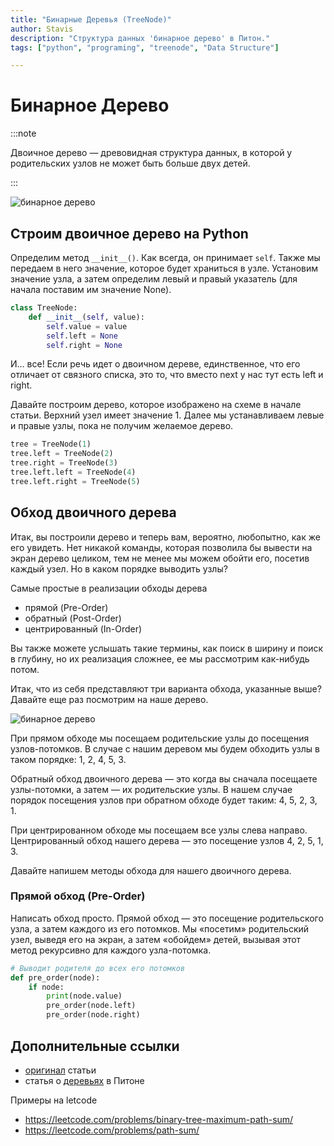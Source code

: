 ```yaml
---
title: "Бинарные Деревья (TreeNode)"
author: Stavis
description: "Структура данных 'бинарное дерево' в Питон."
tags: ["python", "programing", "treenode", "Data Structure"]

---
```


# Бинарное Дерево

:::note

Двоичное дерево — древовидная структура данных, в которой у родительских узлов не может быть больше двух детей.

:::

![бинарное дерево](https://lh3.googleusercontent.com/CXlnzCN4-mguzoUDwWmbg6BrgDPBs20fpa3NUob7gI6rxBVnpYs7CBcCpSEOuUotobn7AWIqY_bkiDjQi4naKNOiGdxdAG9DnnOePvNhXxuX-mp2dJPmo4rAGpZRLsIftLG-C4Db)

## Строим двоичное дерево на Python

Определим метод `__init__()`. Как всегда, он принимает `self`. Также мы передаем в него значение, которое будет храниться в узле.
Установим значение узла, а затем определим левый и правый указатель (для начала поставим им значение None).

```python
class TreeNode:
    def __init__(self, value):
        self.value = value
        self.left = None
        self.right = None
```

И… все! Если речь идет о двоичном дереве, единственное, что его отличает от связного списка, это то, что вместо next у нас тут есть left и right.

Давайте построим дерево, которое изображено на схеме в начале статьи. 
Верхний узел имеет значение 1. Далее мы устанавливаем левые и правые узлы, пока не получим желаемое дерево.


```python
tree = TreeNode(1)
tree.left = TreeNode(2)
tree.right = TreeNode(3)
tree.left.left = TreeNode(4)
tree.left.right = TreeNode(5)
```

## Обход двоичного дерева

Итак, вы построили дерево и теперь вам, вероятно, любопытно, как же его увидеть. Нет никакой команды, которая позволила бы вывести на экран дерево целиком, тем не менее мы можем обойти его, посетив каждый узел. Но в каком порядке выводить узлы?

Самые простые в реализации обходы дерева

- прямой (Pre-Order)
- обратный (Post-Order)
- центрированный (In-Order)

Вы также можете услышать такие термины, как поиск в ширину и поиск в глубину, но их реализация сложнее, ее мы рассмотрим как-нибудь потом.

Итак, что из себя представляют три варианта обхода, указанные выше? Давайте еще раз посмотрим на наше дерево.

![бинарное дерево](https://lh3.googleusercontent.com/CXlnzCN4-mguzoUDwWmbg6BrgDPBs20fpa3NUob7gI6rxBVnpYs7CBcCpSEOuUotobn7AWIqY_bkiDjQi4naKNOiGdxdAG9DnnOePvNhXxuX-mp2dJPmo4rAGpZRLsIftLG-C4Db)

При прямом обходе мы посещаем родительские узлы до посещения узлов-потомков. В случае с нашим деревом мы будем обходить узлы в таком порядке: 1, 2, 4, 5, 3.

Обратный обход двоичного дерева — это когда вы сначала посещаете узлы-потомки, а затем — их родительские узлы. В нашем случае порядок посещения узлов при обратном обходе будет таким: 4, 5, 2, 3, 1.

При центрированном обходе мы посещаем все узлы слева направо. Центрированный обход нашего дерева — это посещение узлов 4, 2, 5, 1, 3.

Давайте напишем методы обхода для нашего двоичного дерева.

### Прямой обход (Pre-Order)

Написать обход просто. Прямой обход — это посещение родительского узла, а затем каждого из его потомков. 
Мы «посетим» родительский узел, выведя его на экран, а затем «обойдем» детей, вызывая этот метод рекурсивно для каждого узла-потомка.

```python
# Выводит родителя до всех его потомков
def pre_order(node):
    if node:
        print(node.value)
        pre_order(node.left)
        pre_order(node.right)
```

## Дополнительные ссылки

- [оригинал](https://pythonist.ru/obhod-dvoichnogo-dereva-na-python/) статьи
- статья о [деревьях](https://andorei.github.io/learnwithpython.ru2e/ch19.html) в Питоне

Примеры на letcode

- https://leetcode.com/problems/binary-tree-maximum-path-sum/
- https://leetcode.com/problems/path-sum/

